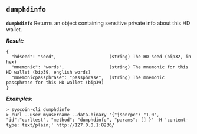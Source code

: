 ## **`dumphdinfo`**

**`dumphdinfo`**
Returns an object containing sensitive private info about this HD wallet.



***Result:***
```
{
  "hdseed": "seed",                    (string) The HD seed (bip32, in hex)
  "mnemonic": "words",                 (string) The mnemonic for this HD wallet (bip39, english words) 
  "mnemonicpassphrase": "passphrase",  (string) The mnemonic passphrase for this HD wallet (bip39)
}

```

***Examples:***
```
> syscoin-cli dumphdinfo 
> curl --user myusername --data-binary '{"jsonrpc": "1.0", "id":"curltest", "method": "dumphdinfo", "params": [] }' -H 'content-type: text/plain;' http://127.0.0.1:8236/
```
